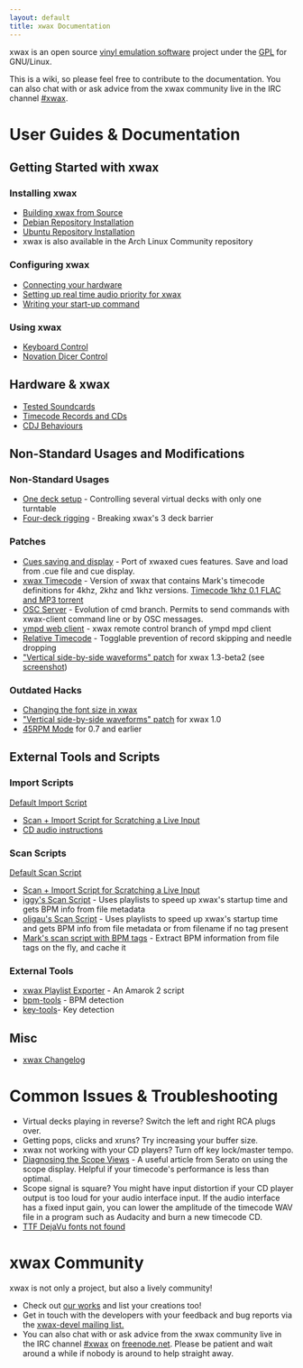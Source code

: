 ```yaml
---
layout: default
title: xwax Documentation
---
```


xwax is an open source [vinyl emulation software](http://en.wikipedia.org/wiki/Vinyl_emulation_software) project under the [GPL](http://en.wikipedia.org/wiki/Gpl) for GNU/Linux.

This is a wiki, so please feel free to contribute to the documentation. You can also chat with or ask advice from the xwax community live in the IRC channel [#xwax](https://xwax.org/contact.html).

# User Guides & Documentation

## Getting Started with xwax

### Installing xwax

  * [Building xwax from Source](/build_xwax_from_source)
  * [Debian Repository Installation](/debian_installation)
  * [Ubuntu Repository Installation](/ubuntu_installation)
  * xwax is also available in the Arch Linux Community repository

### Configuring xwax

  * [Connecting your hardware](/connecting_your_hardware)
  * [Setting up real time audio priority for xwax](/setting_up_real_time_audio_priority_for_xwax)
  * [Writing your start-up command](/writing_your_start-up_command)

### Using xwax

  * [Keyboard Control](/keyboard_control)
  * [Novation Dicer Control](/novation_dicer_control)

## Hardware & xwax

  * [Tested Soundcards](/list_of_soundcards)
  * [Timecode Records and CDs](/timecode_records_and_cds)
  * [CDJ Behaviours](/cdj_behaviors)

## Non-Standard Usages and Modifications

### Non-Standard Usages

  * [One deck setup](/one_deck_setup) - Controlling several virtual decks with only one turntable
  * [Four-deck rigging](/four-deck_rigging) - Breaking xwax's 3 deck barrier

### Patches

  * [Cues saving and display](https://github.com/oligau/xwax-1.5-xwaxed-cues) - Port of xwaxed cues features. Save and load from .cue file and cue display.
  * [xwax Timecode](https://github.com/oligau/xwax-1.5-timecode) - Version of xwax that contains Mark's timecode definitions for 4khz, 2khz and 1khz versions. [Timecode 1khz 0.1 FLAC and MP3 torrent](http://oscille.ca/tracker/xwax-timecode-0.1.zip.torrent)
  * [OSC Server](https://github.com/oligau/xwax-1.5-osc) - Evolution of cmd branch. Permits to send commands with xwax-client command line or by OSC messages.
  * [ympd web client](https://github.com/oligau/ympd-xwax) - xwax remote control branch of ympd mpd client
  * [Relative Timecode](/relative_timecode) - Togglable prevention of record skipping and needle dropping
  * ["Vertical side-by-side waveforms" patch](http://pastebin.fr/pastebin.php?dl=24065) for xwax 1.3-beta2 (see [screenshot](http://twitpic.com/6suvkn))

### Outdated Hacks

  * [Changing the font size in xwax](/changing_the_font_size_in_xwax)
  * ["Vertical side-by-side waveforms" patch](http://pastebin.fr/pastebin.php?dl=22474) for xwax 1.0
  * [45RPM Mode](/45rpm_mode) for 0.7 and earlier


## External Tools and Scripts

### Import Scripts

[Default Import Script](/default_import_script)

  * [Scan + Import Script for Scratching a Live Input](/modified_script_for_live_mic_input)
  * [CD audio instructions](/setting_up_the_cd_audio_importer)

### Scan Scripts

[Default Scan Script](/default_scan_script)

  * [Scan + Import Script for Scratching a Live Input](/modified_script_for_live_mic_input)
  * [iggy's Scan Script](/iggy_s_scan_script) - Uses playlists to speed up xwax's startup time and gets BPM info from file metadata
  * [oligau's Scan Script](/oligau_s_scan_script) - Uses playlists to speed up xwax's startup time and gets BPM info from file metadata or from filename if no tag present
  * [Mark's scan script with BPM tags](/mark_scan_tags) - Extract BPM information from file tags on the fly, and cache it

### External Tools

  * [xwax Playlist Exporter](/xwax_playlist_exporter) - An Amarok 2 script
  * [bpm-tools](/bpm-tools) - BPM detection
  * [key-tools](http://www.pogo.org.uk/~mark/key-tools/)- Key detection

## Misc

  * [xwax Changelog](xwax_changelog)

# Common Issues & Troubleshooting

  * Virtual decks playing in reverse? Switch the left and right RCA plugs over.
  * Getting pops, clicks and xruns? Try increasing your buffer size.
  * xwax not working with your CD players? Turn off key lock/master tempo.
  * [Diagnosing the Scope Views](http://serato.com/articles/scratchlive/2781/diagnosing-the-scope-views) - A useful article from Serato on using the scope display. Helpful if your timecode's performance is less than optimal.
  * Scope signal is square? You might have input distortion if your CD player output is too loud for your audio interface input. If the audio interface has a fixed input gain, you can lower the amplitude of the timecode WAV file in a program such as Audacity and burn a new timecode CD.
  * [TTF DejaVu fonts not found](/ttf_dejavu_fonts_not_found)

# xwax Community

xwax is not only a project, but also a lively community!

  * Check out [our works](/our_works) and list your creations too!
  * Get in touch with the developers with your feedback and bug reports via the [xwax-devel mailing list.](https://lists.sourceforge.net/lists/listinfo/xwax-devel)
  * You can also chat with or ask advice from the xwax community live in the IRC channel [#xwax](https://webchat.freenode.net/#xwax) on [freenode.net](https://freenode.net). Please be patient and wait around a while if nobody is around to help straight away.
